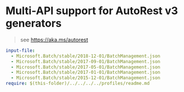 # Multi-API support for AutoRest v3 generators

> see https://aka.ms/autorest

``` yaml $(enable-multi-api)
input-file:
  - Microsoft.Batch/stable/2018-12-01/BatchManagement.json
  - Microsoft.Batch/stable/2017-09-01/BatchManagement.json
  - Microsoft.Batch/stable/2017-05-01/BatchManagement.json
  - Microsoft.Batch/stable/2017-01-01/BatchManagement.json
  - Microsoft.Batch/stable/2015-12-01/BatchManagement.json
require: $(this-folder)/../../../../profiles/readme.md
```
